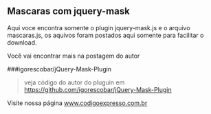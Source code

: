 ﻿Mascaras com jquery-mask
---
Aqui voce encontra somente o plugin jquery-mask.js e o arquivo mascaras.js, os aquivos foram postados aqui somente para facilitar o download.


Você vai encontrar mais na postagem do autor

###igorescobar/jQuery-Mask-Plugin     
> veja código do autor do pluguin em https://github.com/igorescobar/jQuery-Mask-Plugin   




Visite nossa página www.codigoexpresso.com.br
